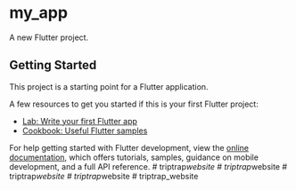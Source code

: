 # my_app

A new Flutter project.

## Getting Started

This project is a starting point for a Flutter application.

A few resources to get you started if this is your first Flutter project:

- [Lab: Write your first Flutter app](https://docs.flutter.dev/get-started/codelab)
- [Cookbook: Useful Flutter samples](https://docs.flutter.dev/cookbook)

For help getting started with Flutter development, view the
[online documentation](https://docs.flutter.dev/), which offers tutorials,
samples, guidance on mobile development, and a full API reference.
#   t r i p t r a p _ w e b s i t e  
 #   t r i p t r a p _ w e b s i t e  
 #   t r i p t r a p _ w e b s i t e  
 #   t r i p t r a p _ w e b s i t e  
 #   t r i p t r a p _ w e b s i t e  
 